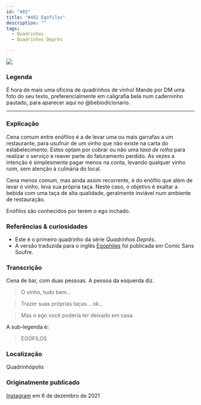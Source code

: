 ```yaml
---
id: "402"
title: "#402 Egófilos"
description: ""
tags:
  - Quadrinhos
  - Quadrinhos Deprês

---
```


![](https://bebiodicionario-com.s3.amazonaws.com/media/posts/202112/263864744_509475446747688_1520310488331484349_n_17890832036459148.jpg)

### Legenda

É hora de mais uma oficina de quadrinhos de vinho! Mande por DM uma foto do seu texto, preferencialmente em caligrafia bela num caderninho pautado, para aparecer aqui no @bebiodicionario.

---

### Explicação

Cena comum entre enófilos é a de levar uma ou mais garrafas a um restaurante, para usufruir de um vinho que não existe na carta do estabelecimento. Estes  optam por cobrar ou não uma *taxa de rolha* para realizar o serviço e reaver parte do faturamento perdido. As vezes a intenção é simplesmente pagar menos na conta, levando qualquer vinho ruim, sem atenção à culinária do local.

Cena menos comum, mas ainda assim recorrente, é do enófilo que além de levar o vinho, leva sua própria taça. Neste caso, o objetivo é exaltar a bebida com uma taça de alta qualidade, geralmente inviável num ambiente de restauração.

Enófilos são conhecidos por terem o ego inchado.

### Referências & curiosidades
- Este é o primeiro quadrinho da série *Quadrinhos Deprês*.
- A versão traduzida para o inglês [Egophiles](https://www.instagram.com/p/CXehYyTLQ7B/) foi publicada em Comic Sans Soufre.

### Transcrição
Cena de bar, com duas pessoas. A pessoa da esquerda diz.
> O vinho, tudo bem...

>Trazer suas próprias taças... ok...

> Mas o ego você poderia ter deixado em casa.


A sub-legenda é:

> EGÓFILOS

### Localização

Quadrinhópolis

### Originalmente publicado

[Instagram](https://www.instagram.com/p/CXKi3w-MHCh/) em 6 de dezembro de 2021
